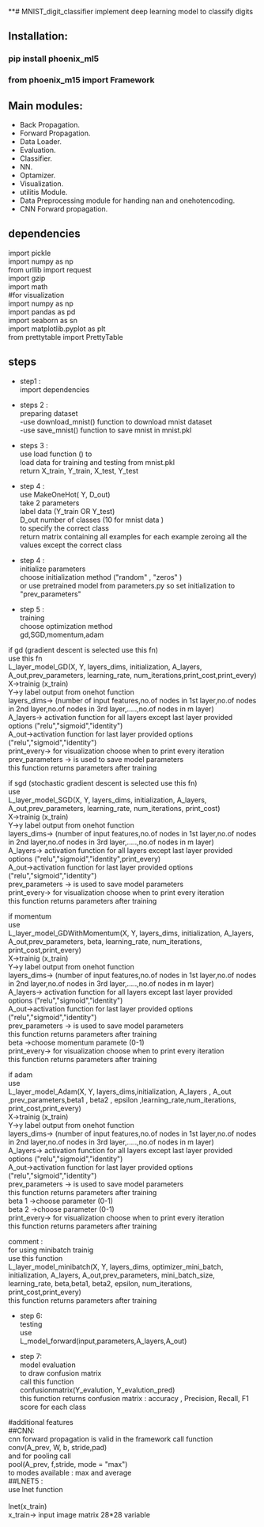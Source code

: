 **# MNIST_digit_classifier
implement deep learning model to classify digits

## Installation:
### pip install phoenix_ml5
### from phoenix_m15 import Framework


## Main modules:
* Back Propagation.
* Forward Propagation.
* Data Loader.
* Evaluation.
* Classifier.
* NN.
* Optamizer.
* Visualization.
* utilitis Module.
* Data Preprocessing module for handing nan and onehotencoding.
* CNN Forward propagation.

## dependencies<br/>
import pickle<br/>
import numpy as np<br/>
from urllib import request<br/>
import gzip<br/>
import math<br/>
#for visualization<br/>
import numpy as np<br/>
import pandas as pd<br/>
import seaborn as sn<br/>
import matplotlib.pyplot as plt<br/>
from prettytable import PrettyTable<br/>

## steps
* step1 :<br/> 
import dependencies<br/>

* steps 2 :<br/>
preparing dataset<br/>
-use download_mnist() function to download mnist dataset<br/> 
-use save_mnist() function to save mnist in mnist.pkl<br/>

* steps 3 :<br/>
use load function () to<br/>
load data for training and testing from mnist.pkl<br/>
return X_train, Y_train, X_test, Y_test<br/>

* step 4 :<br/>
use MakeOneHot( Y, D_out)<br/>
take 2 parameters<br/>
label data (Y_train OR Y_test)<br/>
D_out number of classes (10 for mnist data )<br/>
to specify the correct class<br/>
return matrix containing all examples for each example zeroing all the values except the correct class<br/>

* step 4 :<br/>
initialize parameters<br/>
choose initialization method ("random" , "zeros" )<br/>
or use pretrained model from parameters.py so set initialization to "prev_parameters"<br/>

* step 5 :<br/>
training<br/>
choose optimization method<br/>
gd,SGD,momentum,adam<br/>

if gd (gradient descent is selected use this fn)<br/>
use this fn<br/>
L_layer_model_GD(X, Y, layers_dims, initialization, A_layers, A_out,prev_parameters, learning_rate, num_iterations,print_cost,print_every)<br/>
X->trainig (x_train)<br/>
Y->y label output from onehot function<br/>
layers_dims-> (number of input features,no.of nodes in 1st layer,no.of nodes in 2nd layer,no.of nodes in 3rd layer,.....,no.of nodes in m layer)<br/>
A_layers-> activation function for all layers except last layer provided options ("relu","sigmoid","identity")<br/>
A_out->activation function for last layer provided options ("relu","sigmoid","identity")<br/>
print_every-> for visualization choose when to print every iteration<br/>
prev_parameters -> is used to save model parameters<br/>
this function returns parameters after training<br/>


if sgd (stochastic gradient descent is selected use this fn)<br/>
use<br/>
 L_layer_model_SGD(X, Y, layers_dims, initialization, A_layers, A_out,prev_parameters, learning_rate, num_iterations, print_cost)<br/>
X->trainig (x_train)<br/>
Y->y label output from onehot function<br/>
layers_dims-> (number of input features,no.of nodes in 1st layer,no.of nodes in 2nd layer,no.of nodes in 3rd layer,.....,no.of nodes in m layer)<br/>
A_layers-> activation function for all layers except last layer provided options ("relu","sigmoid","identity",print_every)<br/>
A_out->activation function for last layer provided options ("relu","sigmoid","identity")<br/>
prev_parameters -> is used to save model parameters<br/>
print_every-> for visualization choose when to print every iteration<br/>
this function returns parameters after training<br/> 


if momentum<br/>
use<br/>
 L_layer_model_GDWithMomentum(X, Y, layers_dims, initialization, A_layers, A_out,prev_parameters, beta, learning_rate, num_iterations, print_cost,print_every)<br/>
X->trainig (x_train)<br/>
Y->y label output from onehot function<br/>
layers_dims-> (number of input features,no.of nodes in 1st layer,no.of nodes in 2nd layer,no.of nodes in 3rd layer,.....,no.of nodes in m layer)<br/>
A_layers-> activation function for all layers except last layer provided options ("relu","sigmoid","identity")<br/>
A_out->activation function for last layer provided options ("relu","sigmoid","identity")<br/>
prev_parameters -> is used to save model parameters<br/>
this function returns parameters after training<br/>
beta ->choose momentum paramete (0-1)<br/>
print_every-> for visualization choose when to print every iteration<br/>
this function returns parameters after training<br/>

if adam<br/>
use<br/>
L_layer_model_Adam(X, Y, layers_dims,initialization, A_layers , A_out ,prev_parameters,beta1 , beta2 ,  epsilon ,learning_rate,num_iterations,  print_cost,print_every)<br/>
X->trainig (x_train)<br/>
Y->y label output from onehot function<br/>
layers_dims-> (number of input features,no.of nodes in 1st layer,no.of nodes in 2nd layer,no.of nodes in 3rd layer,.....,no.of nodes in m layer)<br/>
A_layers-> activation function for all layers except last layer provided options ("relu","sigmoid","identity")<br/>
A_out->activation function for last layer provided options ("relu","sigmoid","identity")<br/>
prev_parameters -> is used to save model parameters<br/> 
this function returns parameters after training <br/>
beta 1 ->choose parameter (0-1)<br/>
beta 2 ->choose parameter (0-1)<br/>
print_every-> for visualization choose when to print every iteration<br/>
this function returns parameters after training <br/>

comment :<br/>
for using minibatch trainig<br/> 
use this function<br/>
L_layer_model_minibatch(X, Y, layers_dims, optimizer_mini_batch, initialization, A_layers, A_out,prev_parameters, mini_batch_size, learning_rate, beta,beta1, beta2, epsilon, num_iterations, print_cost,print_every)<br/>
this function returns parameters after training<br/>

* step 6:<br/>
testing <br/>
use <br/>
L_model_forward(input,parameters,A_layers,A_out)<br/>


* step 7: <br/>
model evaluation<br/>
to draw confusion matrix <br/>
call this function<br/>
confusionmatrix(Y_evalution, Y_evalution_pred)<br/>
this function returns confusion matrix : accuracy , Precision, Recall, F1 score for each class <br/>




#additional features<br/>
##CNN:<br/>
cnn forward propagation is valid in the framework call function <br/>
conv(A_prev, W, b, stride,pad) <br/>
and for pooling call<br/>
pool(A_prev, f,stride, mode = "max")<br/>
to modes available : max and average<br/>
##LNET5 :<br/>
use lnet function<br/>  
lnet(x_train)<br/>
x_train-> input image matrix 28*28 variable <br/>







